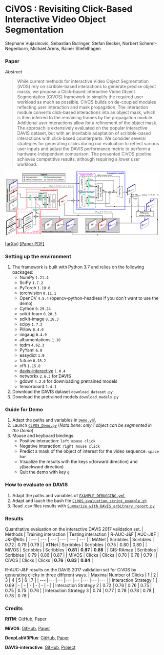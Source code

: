 # CiVOS : Revisiting Click-Based Interactive Video Object Segmentation

Stephane Vujasinovic, Sebastian Bullinger, Stefan Becker, Norbert Scherer-Negenborn, Michael Arens, Rainer Stiefelhagen

### Paper
*Abstract*
>While current methods for interactive Video Object Segmentation (iVOS) rely on scribble-based interactions to generate precise object masks, we propose a Click-based interactive Video Object Segmentation (CiVOS) framework to simplify the required user workload as much as possible. CiVOS builds on de-coupled modules reflecting user interaction and mask propagation. The interaction module converts click-based interactions into an object mask, which is then inferred to the remaining frames by the propagation module. Additional user interactions allow for a refinement of the object mask. The approach is extensively evaluated on the popular interactive DAVIS dataset, but with an inevitable adaptation of scribble-based interactions with click-based counterparts. We consider several strategies for generating clicks during our evaluation to reflect various user inputs and adjust the DAVIS performance metric to perform a hardware-independent comparison. The presented CiVOS pipeline achieves competitive results, although requiring a lower user workload. 

![Architecture](Architecture.jpg)

[[arXiv]](https://arxiv.org/abs/2203.01784) [[Paper PDF]](https://arxiv.org/pdf/2203.01784.pdf)

### Setting up the environment
1. The framework is built with Python 3.7 and relies on the following packages:
   - NumPy `1.21.4`
   - SciPy `1.7.2`
   - PyTorch `1.10.0`
   - torchvision `0.11.1`
   - OpenCV `4.5.4` (opencv-python-headless if you don't want to use the demo)
   - Cython `0.29.24`
   - scikit-learn  `0.20.3`
   - scikit-image  `0.18.3`
   - scipy `1.7.2`
   - Pillow `8.4.0`
   - imgaug `0.4.0`
   - albumentations `1.10`
   - tqdm     `4.62.3`
   - PyYaml   `6.0`
   - easydict `1.9`
   - future   `0.18.2`
   - cffi     `1.15.0`
   - [davis-interactive](https://github.com/albertomontesg/davis-interactive) `1.0.4` 
   - networkx `2.6.3` for DAVIS
   - gdown `4.2.0` for downloading pretrained models 
   - tensorboard `2.4.1`
2. Download the DAVIS dataset `download_dataset.py`
3. Download the pretrained models `download_models.py`

### Guide for Demo
1. Adapt the paths and variables in [`Demo.yml`](Demo.yml)
2. Launch [`CiVOS_Demo.py`](CiVOS_Demo.py) (*Nota bene: only 1 object can be segmented in the Demo*)
3. Mouse and keyboard bindings:
    - Positive interaction: `left mouse click`
    - Negative interaction: `right mouse click`
    - Predict a mask of the object of interest for the video sequence: `space bar`
    - Visualize the results with the keys `x`(forward direction) and `y`(backward direction) 
    - Quit the demo with key `q`

### How to evaluate on DAVIS
1. Adapt the paths and variables of [`EXAMPLE_DEBUGGING.yml`](evaluation_space/eval_example/EXAMPLE_DEBUGGING.yml)
2. Adapt and lauch the bash file [`CiVOS_evaluation_script_example.sh`](CiVOS_evaluation_script_example.sh)
3. Read .csv files results with [`Summarize_with_DAVIS_arbitrary_report.py`](evaluation_space/Summarize_with_DAVIS_arbitrary_report.py)

### Results

Quantitative evaluation on the interactive DAVIS 2017 validation set.
| Methods   | Training interaction | Testing interaction | R-AUC-J&F	| AUC-J&F  | J&F@60s  |
| ---       | ---                  | ---                 | ---       | ---      | ---      |
| MANet     | Scribbles            | Scribbles           | 0.72      | 0.79     | 0.79     |
| ATNet     | Scribbles            | Scribbles           | 0.75      | 0.80     | 0.80     |
| MiVOS     | Scribbles            | Scribbles           | **0.81**  | **0.87** | **0.88** |
| GIS-RAmap | Scribbles            | Scribbles           | 0.79      | 0.86     | 0.87     |
| MiVOS     | Clicks               | Clicks              | 0.70      | 0.78     | 0.79     |
| CiVOS     | Clicks               | Clicks              | **0.76**  | **0.83** | **0.84** |


R-AUC-J&F results on the DAVIS 2017 validation set for CiVOS by generating clicks in three different ways.
| Maximal Number of Clicks  | 1     | 2    | 3    | 4    | 5    | 6    | 7    |
| ---                       |---    |---   |---   |---   |---   |---   |---   |
| Interaction Strategy 1    | 0.69  | -    | -    | -    | -    | -    | -    |
| Interaction Strategy 2    | 0.72  | 0.76 | 0.76 | 0.75 | 0.75 | 0.75 | 0.76 |
| Interaction Strategy 3    | 0.74  | 0.77 | 0.78 | 0.78 | 0.78 | 0.78 | 0.78 |

### Credits

**RiTM**: [GitHub](https://github.com/hkchengrex/MiVOS), [Paper](https://arxiv.org/pdf/2103.07941.pdf)

**MiVOS**: [GitHub](https://github.com/saic-vul/ritm_interactive_segmentation), [Paper](https://arxiv.org/pdf/2103.07941.pdf)

**DeepLabV3Plus**: [GitHub](https://github.com/VainF/DeepLabV3Plus-Pytorch), [Paper](https://arxiv.org/pdf/1802.02611.pdf)

**DAVIS-interactive**: [GitHub](https://github.com/albertomontesg/davis-interactive), [Project](https://interactive.davischallenge.org/)

